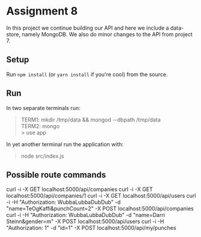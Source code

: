 # Assignment 8
In this project we continue building our API and here we include a data-store, namely MongoDB. We also do minor changes to the API from project 7.

## Setup
Run `npm install` (or `yarn install` if you're cool) from the source.

## Run
In two separate terminals run:
> TERM1: mkdir /tmp/data && mongod --dbpath /tmp/data <br/>
  TERM2: mongo<br/>
         > use app

In yet another terminal run the application with:
> node src/index.js

## Possible route commands
curl -i -X GET localhost:5000/api/companies
curl -i -X GET localhost:5000/api/companies/1
curl -i -X GET localhost:5000/api/users
curl -i -H "Authorization: WubbaLubbaDubDub" -d "name=TeOgKaffi&punchCount=2" -X POST localhost:5000/api/companies
curl -i -H "Authorization: WubbaLubbaDubDub" -d "name=Darri Steinn&gender=m" -X POST localhost:5000/api/users
curl -i -H "Authorization: 1" -d "id=1" -X POST localhost:5000/api/my/punches
